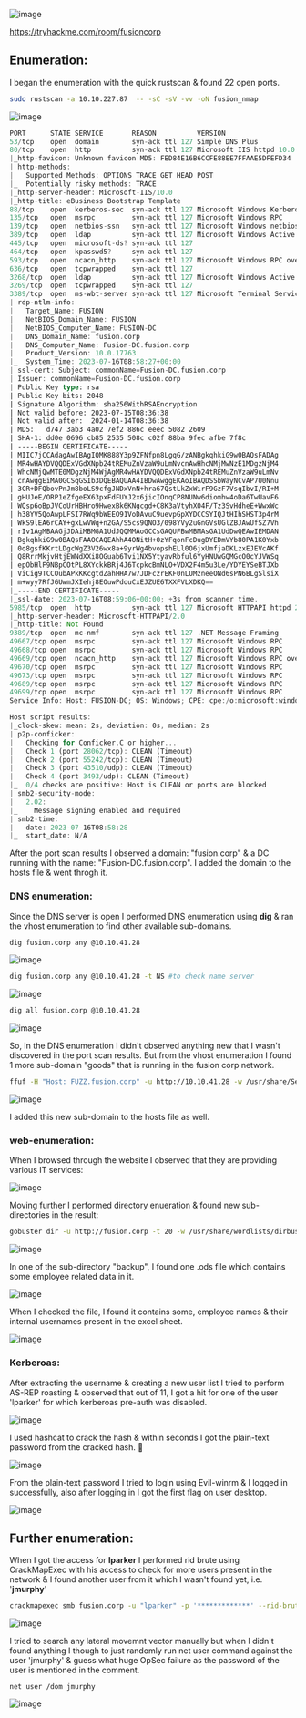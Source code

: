 ![image](https://github.com/F41zK4r1m/TryHackMe/assets/87700008/bbeef66a-f1dc-4148-aff8-ec0ca514f46d)

https://tryhackme.com/room/fusioncorp

## Enumeration:

I began the enumeration with the quick rustscan & found 22 open ports.

```bash
sudo rustscan -a 10.10.227.87  -- -sC -sV -vv -oN fusion_nmap
```
![image](https://github.com/F41zK4r1m/TryHackMe/assets/87700008/6683635e-8c8e-463d-b5b7-195c4d130d93)

```Rust
PORT      STATE SERVICE       REASON          VERSION
53/tcp    open  domain        syn-ack ttl 127 Simple DNS Plus
80/tcp    open  http          syn-ack ttl 127 Microsoft IIS httpd 10.0
|_http-favicon: Unknown favicon MD5: FED84E16B6CCFE88EE7FFAAE5DFEFD34
| http-methods: 
|   Supported Methods: OPTIONS TRACE GET HEAD POST
|_  Potentially risky methods: TRACE
|_http-server-header: Microsoft-IIS/10.0
|_http-title: eBusiness Bootstrap Template
88/tcp    open  kerberos-sec  syn-ack ttl 127 Microsoft Windows Kerberos (server time: 2023-07-16 08:57:35Z)
135/tcp   open  msrpc         syn-ack ttl 127 Microsoft Windows RPC
139/tcp   open  netbios-ssn   syn-ack ttl 127 Microsoft Windows netbios-ssn
389/tcp   open  ldap          syn-ack ttl 127 Microsoft Windows Active Directory LDAP (Domain: fusion.corp0., Site: Default-First-Site-Name)
445/tcp   open  microsoft-ds? syn-ack ttl 127
464/tcp   open  kpasswd5?     syn-ack ttl 127
593/tcp   open  ncacn_http    syn-ack ttl 127 Microsoft Windows RPC over HTTP 1.0
636/tcp   open  tcpwrapped    syn-ack ttl 127
3268/tcp  open  ldap          syn-ack ttl 127 Microsoft Windows Active Directory LDAP (Domain: fusion.corp0., Site: Default-First-Site-Name)
3269/tcp  open  tcpwrapped    syn-ack ttl 127
3389/tcp  open  ms-wbt-server syn-ack ttl 127 Microsoft Terminal Services
| rdp-ntlm-info: 
|   Target_Name: FUSION
|   NetBIOS_Domain_Name: FUSION
|   NetBIOS_Computer_Name: FUSION-DC
|   DNS_Domain_Name: fusion.corp
|   DNS_Computer_Name: Fusion-DC.fusion.corp
|   Product_Version: 10.0.17763
|_  System_Time: 2023-07-16T08:58:27+00:00
| ssl-cert: Subject: commonName=Fusion-DC.fusion.corp
| Issuer: commonName=Fusion-DC.fusion.corp
| Public Key type: rsa
| Public Key bits: 2048
| Signature Algorithm: sha256WithRSAEncryption
| Not valid before: 2023-07-15T08:36:38
| Not valid after:  2024-01-14T08:36:38
| MD5:   d747 3ab3 4a02 7ef2 886c eeec 5082 2609
| SHA-1: dd0e 0696 cb85 2535 508c c02f 88ba 9fec afbe 7f8c
| -----BEGIN CERTIFICATE-----
| MIIC7jCCAdagAwIBAgIQMK888Y3p9ZFNfpn8LgqG/zANBgkqhkiG9w0BAQsFADAg
| MR4wHAYDVQQDExVGdXNpb24tREMuZnVzaW9uLmNvcnAwHhcNMjMwNzE1MDgzNjM4
| WhcNMjQwMTE0MDgzNjM4WjAgMR4wHAYDVQQDExVGdXNpb24tREMuZnVzaW9uLmNv
| cnAwggEiMA0GCSqGSIb3DQEBAQUAA4IBDwAwggEKAoIBAQDSSbWayNCvAP7U0Nnu
| 3CR+DFQbovPnJm8boLS9cfgJNDxVnN+hra67QstLkZxWirF9GzF7VsqIbvI/RI+M
| gHUJeE/ORP1eZfgeEX63pxFdFUYJ2x6jicIOnqCP8NUNw6diomhw4oDa6TwUavF6
| WQsp6oBpJVCoUrHBHro9HwexBk6KNgcgd+C8K3aVtyhXO4F/Tz3SvHdheE+WwxWc
| h38YV5QoAwpLFSI7RWq9bWEEO91VoDAvuC9uevpGpXYDCCSYIQJtHIhSHST3p4rM
| WkS9lEA6rCAY+gxLwVWq+n2GA/S5cs9QNO3/098YVy2uGnGVsUGlZBJAwUfSZ7Vh
| rIv1AgMBAAGjJDAiMBMGA1UdJQQMMAoGCCsGAQUFBwMBMAsGA1UdDwQEAwIEMDAN
| BgkqhkiG9w0BAQsFAAOCAQEAhhA4ONitH+0zYFqonFcDugDYEDmVYb80PA1K0Yxb
| 0q8gsfKKrtLDgcWgZ3V26wx8a+9yrWg4bvopshELl0O6jxUmfjaDKLzxEJEVcAKf
| Q8RrrMkjvHtjEWNdXXi8OGuab6Tvi1NX5YtyavRbful6YyHNUwGQMGcO0cYJVWSq
| epObHlF9NBpCOtPL8XYckkBRj4J6TcpkcBmNLO+VDX2F4m5u3Le/YDYEYSeBTJXb
| ViCig9TCCOubAPkKKcgtdZahHHA7w7JDFczrEKF0nLUMzneeONd6sPN6BLgSlsiX
| m+wyy7RfJGUwmJXIehj8EOuwPdouCxEJZUE6TXXFVLXDKQ==
|_-----END CERTIFICATE-----
|_ssl-date: 2023-07-16T08:59:06+00:00; +3s from scanner time.
5985/tcp  open  http          syn-ack ttl 127 Microsoft HTTPAPI httpd 2.0 (SSDP/UPnP)
|_http-server-header: Microsoft-HTTPAPI/2.0
|_http-title: Not Found
9389/tcp  open  mc-nmf        syn-ack ttl 127 .NET Message Framing
49667/tcp open  msrpc         syn-ack ttl 127 Microsoft Windows RPC
49668/tcp open  msrpc         syn-ack ttl 127 Microsoft Windows RPC
49669/tcp open  ncacn_http    syn-ack ttl 127 Microsoft Windows RPC over HTTP 1.0
49670/tcp open  msrpc         syn-ack ttl 127 Microsoft Windows RPC
49673/tcp open  msrpc         syn-ack ttl 127 Microsoft Windows RPC
49689/tcp open  msrpc         syn-ack ttl 127 Microsoft Windows RPC
49699/tcp open  msrpc         syn-ack ttl 127 Microsoft Windows RPC
Service Info: Host: FUSION-DC; OS: Windows; CPE: cpe:/o:microsoft:windows

Host script results:
|_clock-skew: mean: 2s, deviation: 0s, median: 2s
| p2p-conficker: 
|   Checking for Conficker.C or higher...
|   Check 1 (port 28062/tcp): CLEAN (Timeout)
|   Check 2 (port 55242/tcp): CLEAN (Timeout)
|   Check 3 (port 43510/udp): CLEAN (Timeout)
|   Check 4 (port 3493/udp): CLEAN (Timeout)
|_  0/4 checks are positive: Host is CLEAN or ports are blocked
| smb2-security-mode: 
|   2.02: 
|_    Message signing enabled and required
| smb2-time: 
|   date: 2023-07-16T08:58:28
|_  start_date: N/A
```

After the port scan results I observed a domain: "fusion.corp" & a DC running with the name: "Fusion-DC.fusion.corp".
I added the domain to the hosts file & went throgh it.

### DNS enumeration:

Since the DNS server is open I performed DNS enumeration using **dig** & ran the vhost enumeration to find other available sub-domains.

```bash
dig fusion.corp any @10.10.41.28
```
![image](https://github.com/F41zK4r1m/TryHackMe/assets/87700008/6265eefb-f2d9-4951-b33f-e7de32d43a8e)

```bash
dig fusion.corp any @10.10.41.28 -t NS #to check name server
```

![image](https://github.com/F41zK4r1m/TryHackMe/assets/87700008/a01efdeb-eeee-4d60-9ef1-b070d3c3d83f)

```bash
dig all fusion.corp @10.10.41.28
```
![image](https://github.com/F41zK4r1m/TryHackMe/assets/87700008/a0512a4f-b554-4df5-a843-f26aae852ba6)

So, In the DNS enumeration I didn't observed anything new that I wasn't discovered in the port scan results. But from the vhost enumeration I found 1 more sub-domain "goods" that is running in the fusion corp network.

```bash
ffuf -H "Host: FUZZ.fusion.corp" -u http://10.10.41.28 -w /usr/share/SecLists/Discovery/DNS/bitquark-subdomains-top100000.txt -fs 53888
```
![image](https://github.com/F41zK4r1m/TryHackMe/assets/87700008/08634532-5722-4bd6-8f36-e6083a40d32e)

I added this new sub-domain to the hosts file as well.

### web-enumeration:

When I browsed through the website I observed that they are providing various IT services:

![image](https://github.com/F41zK4r1m/TryHackMe/assets/87700008/45e99a74-5ea3-46ec-9a1f-e4966bc10643)

Moving further I performed directory enueration & found new sub-directories in the result:

```bash
gobuster dir -u http://fusion.corp -t 20 -w /usr/share/wordlists/dirbuster/directory-list-2.3-medium.txt -o fusion_web -b 404,403 -k
```
![image](https://github.com/F41zK4r1m/TryHackMe/assets/87700008/934bc699-5a21-452a-aece-4920ffda0f99)

In one of the sub-directory "backup", I found one .ods file which contains some employee related data in it.

![image](https://github.com/F41zK4r1m/TryHackMe/assets/87700008/5c16b185-6c73-4bb2-9360-294183087ce9)

When I checked the file, I found it contains some, employee names & their internal usernames present in the excel sheet.

![image](https://github.com/F41zK4r1m/TryHackMe/assets/87700008/f995d76e-3ca6-4355-a826-6bd49243af57)

### Kerberoas:

After extracting the username & creating a new user list I tried to perform AS-REP roasting & observed that out of 11, I got a hit for one of the user 'lparker' for which kerberoas pre-auth was disabled.

![image](https://github.com/F41zK4r1m/TryHackMe/assets/87700008/2fb8e203-29c4-46f8-87b1-4acf6e5c9326)

I used hashcat to crack the hash & within seconds I got the plain-text password from the cracked hash. 🙂

![image](https://github.com/F41zK4r1m/TryHackMe/assets/87700008/b399c7da-87d6-48a7-837b-151bfa34bc3a)

From the plain-text password I tried to login using Evil-winrm & I logged in successfully, also after logging in I got the first flag on user desktop.

![image](https://github.com/F41zK4r1m/TryHackMe/assets/87700008/cac41c78-9038-478c-9c21-197e696f9ce0)

## Further enumeration:

When I got the access for **lparker** I performed rid brute using CrackMapExec with his access to check for more users present in the network & I found another user from it which I wasn't found yet, i.e. '**jmurphy**'

```bash
crackmapexec smb fusion.corp -u "lparker" -p '*************' --rid-brute
```
![image](https://github.com/F41zK4r1m/TryHackMe/assets/87700008/4af01907-368a-45df-92c7-7f5762fd4a1c)

I tried to search any lateral movemnt vector manually but when I didn't found anything I though to just randomly run net user command against the user 'jmurphy' & guess what huge OpSec failure as the password of the user is mentioned in the comment.

```PS
net user /dom jmurphy
```
![image](https://github.com/F41zK4r1m/TryHackMe/assets/87700008/98446391-f63c-4df8-aa80-1ce0a98cd3f5)

